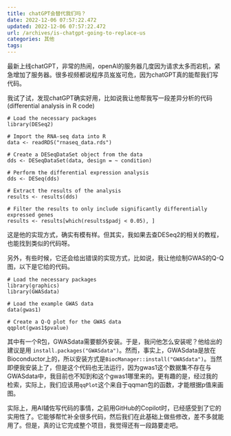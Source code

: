 ```yaml
---
title: chatGPT会替代我们吗？
date: 2022-12-06 07:57:22.472
updated: 2022-12-06 07:57:22.472
url: /archives/is-chatgpt-going-to-replace-us
categories: 其他
tags: 
---
```


最新上线chatGPT，非常的热闹，openAI的服务器几度因为请求太多而宕机，紧急增加了服务器。很多视频都说程序员岌岌可危，因为chatGPT真的能帮我们写代码。

我试了试，发现chatGPT确实好用，比如说我让他帮我写一段差异分析的代码(differential analysis in R code)

```
# Load the necessary packages
library(DESeq2)

# Import the RNA-seq data into R
data <- readRDS("rnaseq_data.rds")

# Create a DESeqDataSet object from the data
dds <- DESeqDataSet(data, design = ~ condition)

# Perform the differential expression analysis
dds <- DESeq(dds)

# Extract the results of the analysis
results <- results(dds)

# Filter the results to only include significantly differentially expressed genes
results <- results[which(results$padj < 0.05), ]
```

这是他的实现方式，确实有模有样。但其实，我如果去查DESeq2的相关的教程，也能找到类似的代码呀。

另外，有些时候，它还会给出错误的实现方式，比如说，我让他绘制GWAS的Q-Q图，以下是它给的代码。

```
# Load the necessary packages
library(graphics)
library(GWASdata)

# Load the example GWAS data
data(gwas1)

# Create a Q-Q plot for the GWAS data
qqplot(gwas1$pvalue)
```

其中有一个R包，GWASdata需要额外安装。于是，我问他怎么安装呢？他给出的建议是用 `install.packages("GWASdata")`。然而，事实上，GWASdata是放在Bioconductor上的，所以安装方式是`BiocManager::install("GWASdata")`。当然即便我安装上了，但是这个代码也无法运行，因为gwas1这个数据集不存在与GWASdata中，我目前也不知到和这个gwas1哪里来的。更有趣的是，经过我的检索，实际上，我们应该用`qqPlot`这个来自于qqman包的函数，才能根据p值来画图。

实际上，用AI辅佐写代码的事情，之前用GitHub的Copilot时，已经感受到了它的实用性了。它能够帮忙补全很多代码，然后我们在此基础上做些修改，差不多就能用了。但是，真的让它完成整个项目，我觉得还有一段路要走吧。






